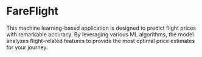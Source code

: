 # FareFlight
This machine learning-based application is designed to predict flight prices with remarkable accuracy. By leveraging various ML algorithms, the model analyzes flight-related features to provide the most optimal price estimates for your journey.
